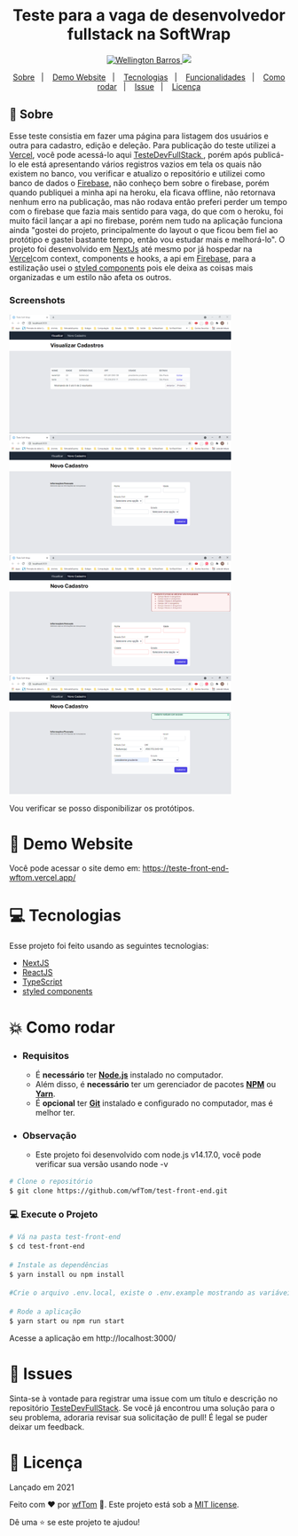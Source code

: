 <h1 align="center">
    Teste para a vaga de desenvolvedor fullstack na SoftWrap
</h1>

<p align="center">
   <a href="https://www.linkedin.com/in/wellington-barros-593ba0137/">
      <img alt="Wellington Barros" src="https://img.shields.io/badge/-Wellington%20Barros-8257E5?style=flat&logo=Linkedin&logoColor=white" />
   </a>
  <a aria-label="Completed" href="mailto:wf_tom@hotmail.com.br?subject=GitHub%20repo%20Teste%20Dev%20FullStack">
    <img src="https://img.shields.io/badge/-Fale%20Comigo8257E5?style=flat&logoColor=white"></img>
  </a>
</p>

<p align="center">
  <a href="#bookmark-sobre">Sobre</a>&nbsp;&nbsp;&nbsp;|&nbsp;&nbsp;&nbsp;
  <a href="#eyes-demo-website">Demo Website</a>&nbsp;&nbsp;&nbsp;|&nbsp;&nbsp;&nbsp;
  <a href="#computer-tecnologias">Tecnologias</a>&nbsp;&nbsp;&nbsp;|&nbsp;&nbsp;&nbsp;
  <a href="#rocket-funcionalidades">Funcionalidades</a>&nbsp;&nbsp;&nbsp;|&nbsp;&nbsp;&nbsp;
  <a href="#construction_worker-como-rodar">Como rodar</a>&nbsp;&nbsp;&nbsp;|&nbsp;&nbsp;&nbsp;
  <a href="##bug-issues">Issue</a>&nbsp;&nbsp;&nbsp;|&nbsp;&nbsp;&nbsp;
  <a href="#memo-licença">Licença</a>
</p>

## :bookmark: Sobre

Esse teste consistia em fazer uma página para listagem dos usuários e outra para cadastro, edição e deleção. Para publicação do teste utilizei a [Vercel](https://vercel.com/), você pode acessá-lo aqui <a href="https://teste-front-end-wftom.vercel.app/"> TesteDevFullStack </a>, porém após publicá-lo ele está apresentando vários registros vazios em tela os quais não existem no banco, vou verificar e atualizo o repositório e utilizei como banco de dados o [Firebase](http://firebase.google.com/), não conheço bem sobre o firebase, porém quando publiquei a minha api na heroku, ela ficava offline, não retornava nenhum erro na publicação, mas não rodava então preferi perder um tempo com o firebase que fazia mais sentido para vaga, do que com o heroku, foi muito fácil lançar a api no firebase, porém nem tudo na aplicação funciona ainda "gostei do projeto, principalmente do layout o que ficou bem fiel ao protótipo e gastei bastante tempo, então vou estudar mais e melhorá-lo".
O projeto foi desenvolvido em [NextJs](https://nextjs.org) até mesmo por já hospedar na [Vercel](https://vercel.com/)com context, components e hooks, a api em [Firebase](http://firebase.google.com/), para a estilização usei o [styled components](https://styled-components.com/) pois ele deixa as coisas mais organizadas e um estilo não afeta os outros.

### Screenshots

<div>
   <img src="./.github/landing_page.png" width="400px">
   <img src="./.github/register.png" width="400px">
</div>
<div>
   <img src="./.github/error.png" width="400px">
   <img src="./.github/success.png" width="400px">
</div>

Vou verificar se posso disponibilizar os protótipos.

# :eyes: Demo Website

Você pode acessar o site demo em: https://teste-front-end-wftom.vercel.app/

# :computer: Tecnologias

Esse projeto foi feito usando as seguintes tecnologias:

- [NextJS](https://nextjs.org)
- [ReactJS](https://reactjs.org/)
- [TypeScript](https://www.typescriptlang.org/)
- [styled components](https://styled-components.com/)

# :boom: Como rodar

- ### **Requisitos**

  - É **necessário** ter **[Node.js](https://nodejs.org/en/)** instalado
    no computador.
  - Além disso, é **necessário** ter um gerenciador de pacotes
    **[NPM](https://www.npmjs.com/)** ou **[Yarn](https://yarnpkg.com/)**.
  - É **opcional** ter **[Git](https://git-scm.com/)** instalado e
    configurado no computador, mas é melhor ter.

- ### **Observação**

  - Este projeto foi desenvolvido com node.js v14.17.0, você pode verificar sua versão usando node -v

```bash
# Clone o repositório
$ git clone https://github.com/wfTom/test-front-end.git
```

### 💻 Execute o Projeto

```bash
# Vá na pasta test-front-end
$ cd test-front-end

# Instale as dependências
$ yarn install ou npm install

#Crie o arquivo .env.local, existe o .env.example mostrando as variáveis de ambiente

# Rode a aplicação
$ yarn start ou npm run start
```

Acesse a aplicação em http://localhost:3000/

# :bug: Issues

Sinta-se à vontade para registrar uma issue com um título e descrição no repositório [TesteDevFullStack](https://github.com/wfTom/test-front-end/issues).
Se você já encontrou uma solução para o seu problema, adoraria revisar sua solicitação de pull!
É legal se puder deixar um feedback.

# :closed_book: Licença

Lançado em 2021

Feito com ❤︎ por [wfTom](https://github.com/wfTom) 🚀. Este projeto está sob a [MIT license](./LICENSE).

Dê uma ⭐️ se este projeto te ajudou!
